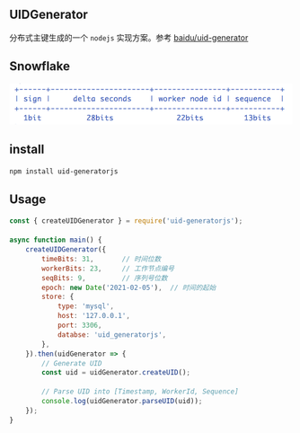 ## UIDGenerator

分布式主键生成的一个 `nodejs` 实现方案。参考 [baidu/uid-generator](https://github.com/baidu/uid-generator)

## Snowflake
![Snowflake](docs/snowflake.png)

## install
```bash
npm install uid-generatorjs
```

## Usage
```javascript
const { createUIDGenerator } = require('uid-generatorjs');

async function main() {
    createUIDGenerator({
        timeBits: 31,       // 时间位数
        workerBits: 23,     // 工作节点编号
        seqBits: 9,         // 序列号位数
        epoch: new Date('2021-02-05'),  // 时间的起始
        store: {
            type: 'mysql',
            host: '127.0.0.1',
            port: 3306,
            databse: 'uid_generatorjs',
        },
    }).then(uidGenerator => {
        // Generate UID
        const uid = uidGenerator.createUID();

        // Parse UID into [Timestamp, WorkerId, Sequence]
        console.log(uidGenerator.parseUID(uid));
    });
}
```
